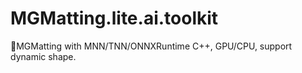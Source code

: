 # MGMatting.lite.ai.toolkit
🍅MGMatting with MNN/TNN/ONNXRuntime C++, GPU/CPU, support dynamic shape.
